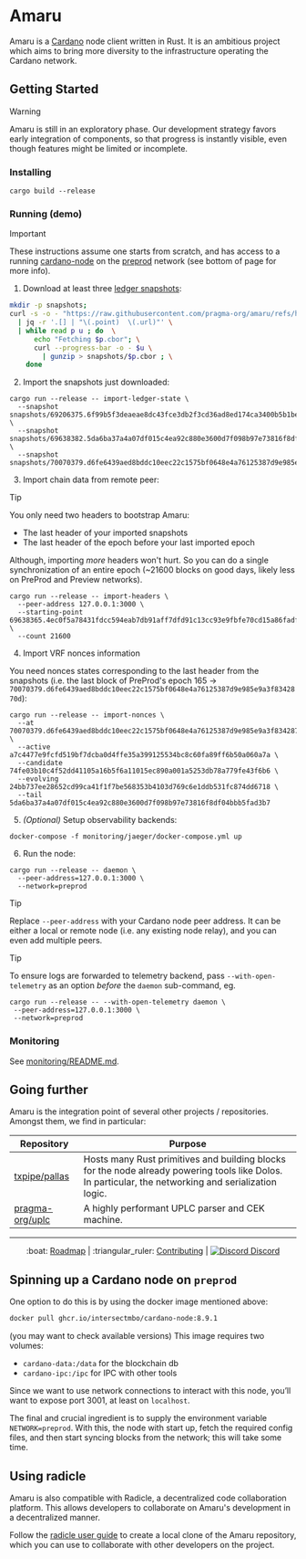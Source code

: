# Amaru

Amaru is a [Cardano](https://cardano.org) node client written in Rust. It is an ambitious project which aims to bring more diversity to the infrastructure operating the Cardano network.

## Getting Started

> [!WARNING]
>
> Amaru is still in an exploratory phase. Our development strategy favors early
> integration of components, so that progress is instantly visible, even though
> features might be limited or incomplete.

### Installing

```console
cargo build --release
```

### Running (demo)

> [!IMPORTANT]
> These instructions assume one starts from scratch, and has access to a running [cardano-node](https://github.com/IntersectMBO/cardano-node/)
on the [preprod](https://book.world.dev.cardano.org/env-preprod.html) network (see bottom of page for more info).

1. Download at least three [ledger snapshots](./data/README.md#cardano-ledger-snapshots):

```bash
mkdir -p snapshots;
curl -s -o - "https://raw.githubusercontent.com/pragma-org/amaru/refs/heads/main/data/snapshots.json" \
  | jq -r '.[] | "\(.point)  \(.url)"' \
  | while read p u ; do  \
      echo "Fetching $p.cbor"; \
      curl --progress-bar -o - $u \
        | gunzip > snapshots/$p.cbor ; \
    done
```

2. Import the snapshots just downloaded:

```console
cargo run --release -- import-ledger-state \
  --snapshot snapshots/69206375.6f99b5f3deaeae8dc43fce3db2f3cd36ad8ed174ca3400b5b1bed76fdf248912.cbor \
  --snapshot snapshots/69638382.5da6ba37a4a07df015c4ea92c880e3600d7f098b97e73816f8df04bbb5fad3b7.cbor \
  --snapshot snapshots/70070379.d6fe6439aed8bddc10eec22c1575bf0648e4a76125387d9e985e9a3f8342870d.cbor
```

3. Import chain data from remote peer:

> [!TIP]
>
> You only need two headers to bootstrap Amaru:
>
> - The last header of your imported snapshots
> - The last header of the epoch before your last imported epoch
>
> Although, importing _more_ headers won't hurt. So you can do a single
> synchronization of an entire epoch (~21600 blocks on good days, likely less
> on PreProd and Preview networks).

```console
cargo run --release -- import-headers \
  --peer-address 127.0.0.1:3000 \
  --starting-point 69638365.4ec0f5a78431fdcc594eab7db91aff7dfd91c13cc93e9fbfe70cd15a86fadfb2 \
  --count 21600
```

4. Import VRF nonces information

You need nonces states corresponding to the last header from the snapshots
(i.e. the last block of PreProd's epoch 165 → `70070379.d6fe6439aed8bddc10eec22c1575bf0648e4a76125387d9e985e9a3f8342870d`):

```console
cargo run --release -- import-nonces \
  --at 70070379.d6fe6439aed8bddc10eec22c1575bf0648e4a76125387d9e985e9a3f8342870d \
  --active a7c4477e9fcfd519bf7dcba0d4ffe35a399125534bc8c60fa89ff6b50a060a7a \
  --candidate 74fe03b10c4f52dd41105a16b5f6a11015ec890a001a5253db78a779fe43f6b6 \
  --evolving 24bb737ee28652cd99ca41f1f7be568353b4103d769c6e1ddb531fc874dd6718 \
  --tail 5da6ba37a4a07df015c4ea92c880e3600d7f098b97e73816f8df04bbb5fad3b7
```

5. _(Optional)_ Setup observability backends:

```console
docker-compose -f monitoring/jaeger/docker-compose.yml up
```

6. Run the node:

```console
cargo run --release -- daemon \
  --peer-address=127.0.0.1:3000 \
  --network=preprod
```

> [!TIP]
> Replace `--peer-address` with your Cardano node peer address. It can be either
> a local or remote node (i.e. any existing node relay), and you can even add multiple peers.

> [!TIP]
> To ensure logs are forwarded to telemetry backend, pass `--with-open-telemetry` as an option _before_ the `daemon` sub-command, eg.
>
> ```console
> cargo run --release -- --with-open-telemetry daemon \
>  --peer-address=127.0.0.1:3000 \
>  --network=preprod
> ```

### Monitoring

See [monitoring/README.md](./monitoring/README.md).

## Going further

Amaru is the integration point of several other projects / repositories. Amongst them, we find in particular:

| Repository                                                      | Purpose                                                                                                                                               |
| ---                                                             | ---                                                                                                                                                   |
| [txpipe/pallas](https://github.com/txpipe/pallas)               | Hosts many Rust primitives and building blocks for the node already powering tools like Dolos. In particular, the networking and serialization logic. |
| [pragma-org/uplc](https://github.com/pragma-org/uplc)           | A highly performant UPLC parser and CEK machine.                                                                                                      |

<hr/>

<p align="center">
  :boat: <a href="https://github.com/orgs/pragma-org/projects/1/views/1">Roadmap</a>
  |
  :triangular_ruler: <a href="CONTRIBUTING.md">Contributing</a>
  |
  <a href="https://discord.gg/3nZYCHW9Ns"><img src=".github/discord.svg" alt="Discord" /> Discord</a>
</p>

## Spinning up a Cardano node on `preprod`

One option to do this is by using the docker image mentioned above:

```sh
docker pull ghcr.io/intersectmbo/cardano-node:8.9.1
```

(you may want to check available versions)
This image requires two volumes:

- `cardano-data:/data` for the blockchain db
- `cardano-ipc:/ipc` for IPC with other tools

Since we want to use network connections to interact with this node, you’ll want to expose port 3001, at least on `localhost`.

The final and crucial ingredient is to supply the environment variable `NETWORK=preprod`.
With this, the node with start up, fetch the required config files, and then start syncing blocks from the network; this will take some time.

## Using radicle 
 
Amaru is also compatible with Radicle, a decentralized code collaboration platform. This allows developers to collaborate on Amaru's development in a decentralized manner.
 
Follow the [radicle user guide](https://radicle.xyz/guides/user) to create a local clone of the Amaru repository, which you can use to collaborate with other developers on the project.

